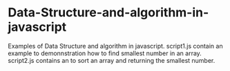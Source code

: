 # Data-Structure-and-algorithm-in-javascript
Examples of Data Structure and algorithm in javascript.
script1.js contain an example to demonnstration how to find smallest number in an array.
script2.js contains an to sort an array and returning the smallest number.


